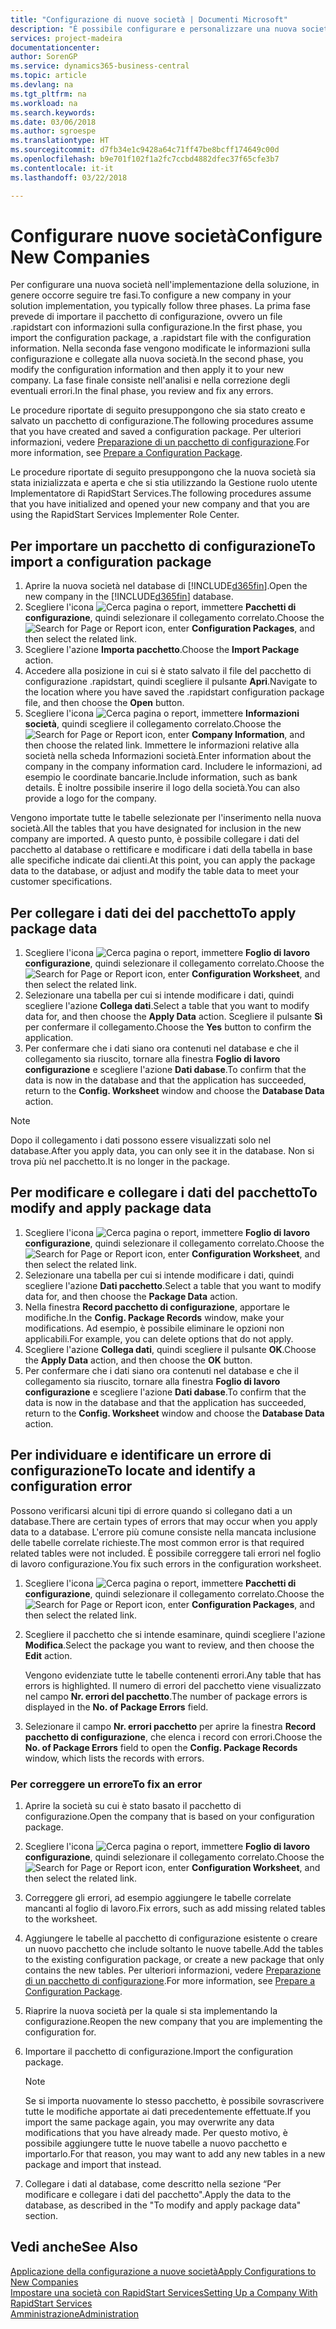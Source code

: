 ```yaml
---
title: "Configurazione di nuove società | Documenti Microsoft"
description: "È possibile configurare e personalizzare una nuova società creata. Per definire i dettagli dell'implementazione, occorre eseguire tre fasi per completare la configurazione."
services: project-madeira
documentationcenter: 
author: SorenGP
ms.service: dynamics365-business-central
ms.topic: article
ms.devlang: na
ms.tgt_pltfrm: na
ms.workload: na
ms.search.keywords: 
ms.date: 03/06/2018
ms.author: sgroespe
ms.translationtype: HT
ms.sourcegitcommit: d7fb34e1c9428a64c71ff47be8bcff174649c00d
ms.openlocfilehash: b9e701f102f1a2fc7ccbd4882dfec37f65cfe3b7
ms.contentlocale: it-it
ms.lasthandoff: 03/22/2018

---
```

# <a name="configure-new-companies"></a><span data-ttu-id="89ddf-104">Configurare nuove società</span><span class="sxs-lookup"><span data-stu-id="89ddf-104">Configure New Companies</span></span>
<span data-ttu-id="89ddf-105">Per configurare una nuova società nell'implementazione della soluzione, in genere occorre seguire tre fasi.</span><span class="sxs-lookup"><span data-stu-id="89ddf-105">To configure a new company in your solution implementation, you typically follow three phases.</span></span> <span data-ttu-id="89ddf-106">La prima fase prevede di importare il pacchetto di configurazione, ovvero un file .rapidstart con informazioni sulla configurazione.</span><span class="sxs-lookup"><span data-stu-id="89ddf-106">In the first phase, you import the configuration package, a .rapidstart file with the configuration information.</span></span> <span data-ttu-id="89ddf-107">Nella seconda fase vengono modificate le informazioni sulla configurazione e collegate alla nuova società.</span><span class="sxs-lookup"><span data-stu-id="89ddf-107">In the second phase, you modify the configuration information and then apply it to your new company.</span></span> <span data-ttu-id="89ddf-108">La fase finale consiste nell'analisi e nella correzione degli eventuali errori.</span><span class="sxs-lookup"><span data-stu-id="89ddf-108">In the final phase, you review and fix any errors.</span></span>  

<span data-ttu-id="89ddf-109">Le procedure riportate di seguito presuppongono che sia stato creato e salvato un pacchetto di configurazione.</span><span class="sxs-lookup"><span data-stu-id="89ddf-109">The following procedures assume that you have created and saved a configuration package.</span></span> <span data-ttu-id="89ddf-110">Per ulteriori informazioni, vedere [Preparazione di un pacchetto di configurazione](admin-how-to-prepare-a-configuration-package.md).</span><span class="sxs-lookup"><span data-stu-id="89ddf-110">For more information, see [Prepare a Configuration Package](admin-how-to-prepare-a-configuration-package.md).</span></span>  

<span data-ttu-id="89ddf-111">Le procedure riportate di seguito presuppongono che la nuova società sia stata inizializzata e aperta e che si stia utilizzando la Gestione ruolo utente Implementatore di RapidStart Services.</span><span class="sxs-lookup"><span data-stu-id="89ddf-111">The following procedures assume that you have initialized and opened your new company and that you are using the RapidStart Services Implementer Role Center.</span></span>

## <a name="to-import-a-configuration-package"></a><span data-ttu-id="89ddf-112">Per importare un pacchetto di configurazione</span><span class="sxs-lookup"><span data-stu-id="89ddf-112">To import a configuration package</span></span>  
1. <span data-ttu-id="89ddf-113">Aprire la nuova società nel database di [!INCLUDE[d365fin](includes/d365fin_md.md)].</span><span class="sxs-lookup"><span data-stu-id="89ddf-113">Open the new company in the [!INCLUDE[d365fin](includes/d365fin_md.md)] database.</span></span>  
2. <span data-ttu-id="89ddf-114">Scegliere l'icona ![Cerca pagina o report](media/ui-search/search_small.png "icona Cerca pagina o report"), immettere **Pacchetti di configurazione**, quindi selezionare il collegamento correlato.</span><span class="sxs-lookup"><span data-stu-id="89ddf-114">Choose the ![Search for Page or Report](media/ui-search/search_small.png "Search for Page or Report icon") icon, enter **Configuration Packages**, and then select the related link.</span></span>  
3. <span data-ttu-id="89ddf-115">Scegliere l'azione **Importa pacchetto**.</span><span class="sxs-lookup"><span data-stu-id="89ddf-115">Choose the **Import Package** action.</span></span>  
4. <span data-ttu-id="89ddf-116">Accedere alla posizione in cui si è stato salvato il file del pacchetto di configurazione .rapidstart, quindi scegliere il pulsante **Apri**.</span><span class="sxs-lookup"><span data-stu-id="89ddf-116">Navigate to the location where you have saved the .rapidstart configuration package file, and then choose the **Open** button.</span></span>  
5. <span data-ttu-id="89ddf-117">Scegliere l'icona ![Cerca pagina o report](media/ui-search/search_small.png "icona Cerca pagina o report"), immettere **Informazioni società**, quindi scegliere il collegamento correlato.</span><span class="sxs-lookup"><span data-stu-id="89ddf-117">Choose the ![Search for Page or Report](media/ui-search/search_small.png "Search for Page or Report icon") icon, enter **Company Information**, and then choose the related link.</span></span> <span data-ttu-id="89ddf-118">Immettere le informazioni relative alla società nella scheda Informazioni società.</span><span class="sxs-lookup"><span data-stu-id="89ddf-118">Enter information about the company in the company information card.</span></span> <span data-ttu-id="89ddf-119">Includere le informazioni, ad esempio le coordinate bancarie.</span><span class="sxs-lookup"><span data-stu-id="89ddf-119">Include information, such as bank details.</span></span> <span data-ttu-id="89ddf-120">È inoltre possibile inserire il logo della società.</span><span class="sxs-lookup"><span data-stu-id="89ddf-120">You can also provide a logo for the company.</span></span>  

<span data-ttu-id="89ddf-121">Vengono importate tutte le tabelle selezionate per l'inserimento nella nuova società.</span><span class="sxs-lookup"><span data-stu-id="89ddf-121">All the tables that you have designated for inclusion in the new company are imported.</span></span> <span data-ttu-id="89ddf-122">A questo punto, è possibile collegare i dati del pacchetto al database o rettificare e modificare i dati della tabella in base alle specifiche indicate dai clienti.</span><span class="sxs-lookup"><span data-stu-id="89ddf-122">At this point, you can apply the package data to the database, or adjust and modify the table data to meet your customer specifications.</span></span>  

## <a name="to-apply-package-data"></a><span data-ttu-id="89ddf-123">Per collegare i dati dei del pacchetto</span><span class="sxs-lookup"><span data-stu-id="89ddf-123">To apply package data</span></span>  
1. <span data-ttu-id="89ddf-124">Scegliere l'icona ![Cerca pagina o report](media/ui-search/search_small.png "icona Cerca pagina o report"), immettere **Foglio di lavoro configurazione**, quindi selezionare il collegamento correlato.</span><span class="sxs-lookup"><span data-stu-id="89ddf-124">Choose the ![Search for Page or Report](media/ui-search/search_small.png "Search for Page or Report icon") icon, enter **Configuration Worksheet**, and then select the related link.</span></span>  
2. <span data-ttu-id="89ddf-125">Selezionare una tabella per cui si intende modificare i dati, quindi scegliere l'azione **Collega dati**.</span><span class="sxs-lookup"><span data-stu-id="89ddf-125">Select a table that you want to modify data for, and then choose the **Apply Data** action.</span></span> <span data-ttu-id="89ddf-126">Scegliere il pulsante **Sì** per confermare il collegamento.</span><span class="sxs-lookup"><span data-stu-id="89ddf-126">Choose the **Yes** button to confirm the application.</span></span>
3. <span data-ttu-id="89ddf-127">Per confermare che i dati siano ora contenuti nel database e che il collegamento sia riuscito, tornare alla finestra **Foglio di lavoro configurazione** e scegliere l'azione **Dati dabase**.</span><span class="sxs-lookup"><span data-stu-id="89ddf-127">To confirm that the data is now in the database and that the application has succeeded, return to the **Config. Worksheet** window and choose the **Database Data** action.</span></span>  

> [!NOTE]  
>  <span data-ttu-id="89ddf-128">Dopo il collegamento i dati possono essere visualizzati solo nel database.</span><span class="sxs-lookup"><span data-stu-id="89ddf-128">After you apply data, you can only see it in the database.</span></span> <span data-ttu-id="89ddf-129">Non si trova più nel pacchetto.</span><span class="sxs-lookup"><span data-stu-id="89ddf-129">It is no longer in the package.</span></span>  

## <a name="to-modify-and-apply-package-data"></a><span data-ttu-id="89ddf-130">Per modificare e collegare i dati del pacchetto</span><span class="sxs-lookup"><span data-stu-id="89ddf-130">To modify and apply package data</span></span>  
1. <span data-ttu-id="89ddf-131">Scegliere l'icona ![Cerca pagina o report](media/ui-search/search_small.png "icona Cerca pagina o report"), immettere **Foglio di lavoro configurazione**, quindi selezionare il collegamento correlato.</span><span class="sxs-lookup"><span data-stu-id="89ddf-131">Choose the ![Search for Page or Report](media/ui-search/search_small.png "Search for Page or Report icon") icon, enter **Configuration Worksheet**, and then select the related link.</span></span>  
2. <span data-ttu-id="89ddf-132">Selezionare una tabella per cui si intende modificare i dati, quindi scegliere l'azione **Dati pacchetto**.</span><span class="sxs-lookup"><span data-stu-id="89ddf-132">Select a table that you want to modify data for, and then choose the **Package Data** action.</span></span>  
3. <span data-ttu-id="89ddf-133">Nella finestra **Record pacchetto di configurazione**, apportare le modifiche.</span><span class="sxs-lookup"><span data-stu-id="89ddf-133">In the **Config. Package Records** window, make your modifications.</span></span> <span data-ttu-id="89ddf-134">Ad esempio, è possibile eliminare le opzioni non applicabili.</span><span class="sxs-lookup"><span data-stu-id="89ddf-134">For example, you can delete options that do not apply.</span></span>  
4. <span data-ttu-id="89ddf-135">Scegliere l'azione **Collega dati**, quindi scegliere il pulsante **OK**.</span><span class="sxs-lookup"><span data-stu-id="89ddf-135">Choose the **Apply Data** action, and then choose the **OK** button.</span></span>  
5. <span data-ttu-id="89ddf-136">Per confermare che i dati siano ora contenuti nel database e che il collegamento sia riuscito, tornare alla finestra **Foglio di lavoro configurazione** e scegliere l'azione **Dati dabase**.</span><span class="sxs-lookup"><span data-stu-id="89ddf-136">To confirm that the data is now in the database and that the application has succeeded, return to the **Config. Worksheet** window and choose the **Database Data** action.</span></span>  

## <a name="to-locate-and-identify-a-configuration-error"></a><span data-ttu-id="89ddf-137">Per individuare e identificare un errore di configurazione</span><span class="sxs-lookup"><span data-stu-id="89ddf-137">To locate and identify a configuration error</span></span>  
<span data-ttu-id="89ddf-138">Possono verificarsi alcuni tipi di errore quando si collegano dati a un database.</span><span class="sxs-lookup"><span data-stu-id="89ddf-138">There are certain types of errors that may occur when you apply data to a database.</span></span> <span data-ttu-id="89ddf-139">L'errore più comune consiste nella mancata inclusione delle tabelle correlate richieste.</span><span class="sxs-lookup"><span data-stu-id="89ddf-139">The most common error is that required related tables were not included.</span></span> <span data-ttu-id="89ddf-140">È possibile correggere tali errori nel foglio di lavoro configurazione.</span><span class="sxs-lookup"><span data-stu-id="89ddf-140">You fix such errors in the configuration worksheet.</span></span>

1. <span data-ttu-id="89ddf-141">Scegliere l'icona ![Cerca pagina o report](media/ui-search/search_small.png "icona Cerca pagina o report"), immettere **Pacchetti di configurazione**, quindi selezionare il collegamento correlato.</span><span class="sxs-lookup"><span data-stu-id="89ddf-141">Choose the ![Search for Page or Report](media/ui-search/search_small.png "Search for Page or Report icon") icon, enter **Configuration Packages**, and then select the related link.</span></span>  
2. <span data-ttu-id="89ddf-142">Scegliere il pacchetto che si intende esaminare, quindi scegliere l'azione **Modifica**.</span><span class="sxs-lookup"><span data-stu-id="89ddf-142">Select the package you want to review, and then choose the **Edit** action.</span></span>  

    <span data-ttu-id="89ddf-143">Vengono evidenziate tutte le tabelle contenenti errori.</span><span class="sxs-lookup"><span data-stu-id="89ddf-143">Any table that has errors is highlighted.</span></span> <span data-ttu-id="89ddf-144">Il numero di errori del pacchetto viene visualizzato nel campo **Nr. errori del pacchetto**.</span><span class="sxs-lookup"><span data-stu-id="89ddf-144">The number of package errors is displayed in the **No. of Package Errors** field.</span></span>  

3. <span data-ttu-id="89ddf-145">Selezionare il campo **Nr. errori pacchetto** per aprire la finestra **Record pacchetto di configurazione**, che elenca i record con errori.</span><span class="sxs-lookup"><span data-stu-id="89ddf-145">Choose the **No. of Package Errors** field to open the **Config. Package Records** window, which lists the records with errors.</span></span>  

### <a name="to-fix-an-error"></a><span data-ttu-id="89ddf-146">Per correggere un errore</span><span class="sxs-lookup"><span data-stu-id="89ddf-146">To fix an error</span></span>  
1. <span data-ttu-id="89ddf-147">Aprire la società su cui è stato basato il pacchetto di configurazione.</span><span class="sxs-lookup"><span data-stu-id="89ddf-147">Open the company that is based on your configuration package.</span></span>  
2. <span data-ttu-id="89ddf-148">Scegliere l'icona ![Cerca pagina o report](media/ui-search/search_small.png "icona Cerca pagina o report"), immettere **Foglio di lavoro configurazione**, quindi selezionare il collegamento correlato.</span><span class="sxs-lookup"><span data-stu-id="89ddf-148">Choose the ![Search for Page or Report](media/ui-search/search_small.png "Search for Page or Report icon") icon, enter **Configuration Worksheet**, and then select the related link.</span></span>  
3. <span data-ttu-id="89ddf-149">Correggere gli errori, ad esempio aggiungere le tabelle correlate mancanti al foglio di lavoro.</span><span class="sxs-lookup"><span data-stu-id="89ddf-149">Fix errors, such as add missing related tables to the worksheet.</span></span>  
4. <span data-ttu-id="89ddf-150">Aggiungere le tabelle al pacchetto di configurazione esistente o creare un nuovo pacchetto che include soltanto le nuove tabelle.</span><span class="sxs-lookup"><span data-stu-id="89ddf-150">Add the tables to the existing configuration package, or create a new package that only contains the new tables.</span></span> <span data-ttu-id="89ddf-151">Per ulteriori informazioni, vedere [Preparazione di un pacchetto di configurazione](admin-how-to-prepare-a-configuration-package.md).</span><span class="sxs-lookup"><span data-stu-id="89ddf-151">For more information, see [Prepare a Configuration Package](admin-how-to-prepare-a-configuration-package.md).</span></span>  
5. <span data-ttu-id="89ddf-152">Riaprire la nuova società per la quale si sta implementando la configurazione.</span><span class="sxs-lookup"><span data-stu-id="89ddf-152">Reopen the new company that you are implementing the configuration for.</span></span>  
6. <span data-ttu-id="89ddf-153">Importare il pacchetto di configurazione.</span><span class="sxs-lookup"><span data-stu-id="89ddf-153">Import the configuration package.</span></span>  

    > [!NOTE]  
    >  <span data-ttu-id="89ddf-154">Se si importa nuovamente lo stesso pacchetto, è possibile sovrascrivere tutte le modifiche apportate ai dati precedentemente effettuate.</span><span class="sxs-lookup"><span data-stu-id="89ddf-154">If you import the same package again, you may overwrite any data modifications that you have already made.</span></span> <span data-ttu-id="89ddf-155">Per questo motivo, è possibile aggiungere tutte le nuove tabelle a nuovo pacchetto e importarlo.</span><span class="sxs-lookup"><span data-stu-id="89ddf-155">For that reason, you may want to add any new tables in a new package and import that instead.</span></span>  

7. <span data-ttu-id="89ddf-156">Collegare i dati al database, come descritto nella sezione “Per modificare e collegare i dati del pacchetto".</span><span class="sxs-lookup"><span data-stu-id="89ddf-156">Apply the data to the database, as described in the "To modify and apply package data" section.</span></span>

## <a name="see-also"></a><span data-ttu-id="89ddf-157">Vedi anche</span><span class="sxs-lookup"><span data-stu-id="89ddf-157">See Also</span></span>  
[<span data-ttu-id="89ddf-158">Applicazione della configurazione a nuove società</span><span class="sxs-lookup"><span data-stu-id="89ddf-158">Apply Configurations to New Companies</span></span>](admin-apply-configuration-to-new-companies.md)  
[<span data-ttu-id="89ddf-159">Impostare una società con RapidStart Services</span><span class="sxs-lookup"><span data-stu-id="89ddf-159">Setting Up a Company With RapidStart Services</span></span>](admin-set-up-a-company-with-rapidstart.md)  
[<span data-ttu-id="89ddf-160">Amministrazione</span><span class="sxs-lookup"><span data-stu-id="89ddf-160">Administration</span></span>](admin-setup-and-administration.md)

